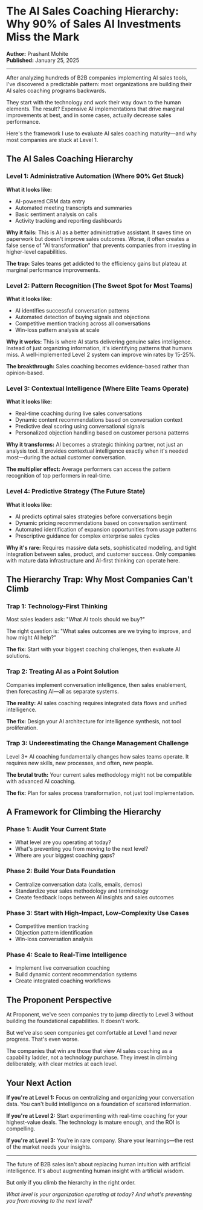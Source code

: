 # The AI Sales Coaching Hierarchy: Why 90% of Sales AI Investments Miss the Mark

**Author:** Prashant Mohite  
**Published:** January 25, 2025

---

After analyzing hundreds of B2B companies implementing AI sales tools, I've discovered a predictable pattern: most organizations are building their AI sales coaching programs backwards.

They start with the technology and work their way down to the human elements. The result? Expensive AI implementations that drive marginal improvements at best, and in some cases, actually decrease sales performance.

Here's the framework I use to evaluate AI sales coaching maturity—and why most companies are stuck at Level 1.

## The AI Sales Coaching Hierarchy

### **Level 1: Administrative Automation (Where 90% Get Stuck)**

**What it looks like:**
- AI-powered CRM data entry
- Automated meeting transcripts and summaries
- Basic sentiment analysis on calls
- Activity tracking and reporting dashboards

**Why it fails:**
This is AI as a better administrative assistant. It saves time on paperwork but doesn't improve sales outcomes. Worse, it often creates a false sense of "AI transformation" that prevents companies from investing in higher-level capabilities.

**The trap:** Sales teams get addicted to the efficiency gains but plateau at marginal performance improvements.

### **Level 2: Pattern Recognition (The Sweet Spot for Most Teams)**

**What it looks like:**
- AI identifies successful conversation patterns
- Automated detection of buying signals and objections
- Competitive mention tracking across all conversations
- Win-loss pattern analysis at scale

**Why it works:**
This is where AI starts delivering genuine sales intelligence. Instead of just organizing information, it's identifying patterns that humans miss. A well-implemented Level 2 system can improve win rates by 15-25%.

**The breakthrough:** Sales coaching becomes evidence-based rather than opinion-based.

### **Level 3: Contextual Intelligence (Where Elite Teams Operate)**

**What it looks like:**
- Real-time coaching during live sales conversations
- Dynamic content recommendations based on conversation context
- Predictive deal scoring using conversational signals
- Personalized objection handling based on customer persona patterns

**Why it transforms:**
AI becomes a strategic thinking partner, not just an analysis tool. It provides contextual intelligence exactly when it's needed most—during the actual customer conversation.

**The multiplier effect:** Average performers can access the pattern recognition of top performers in real-time.

### **Level 4: Predictive Strategy (The Future State)**

**What it looks like:**
- AI predicts optimal sales strategies before conversations begin
- Dynamic pricing recommendations based on conversation sentiment
- Automated identification of expansion opportunities from usage patterns
- Prescriptive guidance for complex enterprise sales cycles

**Why it's rare:**
Requires massive data sets, sophisticated modeling, and tight integration between sales, product, and customer success. Only companies with mature data infrastructure and AI-first thinking can operate here.

## The Hierarchy Trap: Why Most Companies Can't Climb

### **Trap 1: Technology-First Thinking**

Most sales leaders ask: "What AI tools should we buy?" 

The right question is: "What sales outcomes are we trying to improve, and how might AI help?"

**The fix:** Start with your biggest coaching challenges, then evaluate AI solutions.

### **Trap 2: Treating AI as a Point Solution**

Companies implement conversation intelligence, then sales enablement, then forecasting AI—all as separate systems.

**The reality:** AI sales coaching requires integrated data flows and unified intelligence.

**The fix:** Design your AI architecture for intelligence synthesis, not tool proliferation.

### **Trap 3: Underestimating the Change Management Challenge**

Level 3+ AI coaching fundamentally changes how sales teams operate. It requires new skills, new processes, and often, new people.

**The brutal truth:** Your current sales methodology might not be compatible with advanced AI coaching.

**The fix:** Plan for sales process transformation, not just tool implementation.

## A Framework for Climbing the Hierarchy

### **Phase 1: Audit Your Current State**
- What level are you operating at today?
- What's preventing you from moving to the next level?
- Where are your biggest coaching gaps?

### **Phase 2: Build Your Data Foundation**
- Centralize conversation data (calls, emails, demos)
- Standardize your sales methodology and terminology
- Create feedback loops between AI insights and sales outcomes

### **Phase 3: Start with High-Impact, Low-Complexity Use Cases**
- Competitive mention tracking
- Objection pattern identification
- Win-loss conversation analysis

### **Phase 4: Scale to Real-Time Intelligence**
- Implement live conversation coaching
- Build dynamic content recommendation systems
- Create integrated coaching workflows

## The Proponent Perspective

At Proponent, we've seen companies try to jump directly to Level 3 without building the foundational capabilities. It doesn't work.

But we've also seen companies get comfortable at Level 1 and never progress. That's even worse.

The companies that win are those that view AI sales coaching as a capability ladder, not a technology purchase. They invest in climbing deliberately, with clear metrics at each level.

## Your Next Action

**If you're at Level 1:** Focus on centralizing and organizing your conversation data. You can't build intelligence on a foundation of scattered information.

**If you're at Level 2:** Start experimenting with real-time coaching for your highest-value deals. The technology is mature enough, and the ROI is compelling.

**If you're at Level 3:** You're in rare company. Share your learnings—the rest of the market needs your insights.

---

The future of B2B sales isn't about replacing human intuition with artificial intelligence. It's about augmenting human insight with artificial wisdom.

But only if you climb the hierarchy in the right order.

*What level is your organization operating at today? And what's preventing you from moving to the next level?*